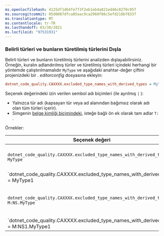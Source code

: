 ```yaml
---
ms.openlocfilehash: 4125df1d64fe7f3f2eb1eb4a821ed46c8270c95f
ms.sourcegitcommit: 05d0087dfca85aac9ca2960f86c5efd218bf833f
ms.translationtype: MT
ms.contentlocale: tr-TR
ms.lasthandoff: 03/30/2021
ms.locfileid: "97531931"
---
```

### <a name="exclude-specific-types-and-their-derived-types"></a>Belirli türleri ve bunların türetilmiş türlerini Dışla

Belirli türleri ve bunların türetilmiş türlerini analizden dışlayabilirsiniz. Örneğin, kuralın adlandırılmış türler ve türetilmiş türleri içindeki herhangi bir yöntemde çalıştırılmamalıdır `MyType` ve aşağıdaki anahtar-değer çiftini projenizdeki bir *. editorconfig* dosyasına ekleyin:

```ini
dotnet_code_quality.CAXXXX.excluded_type_names_with_derived_types = MyType
```

Seçenek değerindeki izin verilen sembol adı biçimleri (ile ayrılmış `|` ):

- Yalnızca tür adı (kapsayan tür veya ad alanından bağımsız olarak adı olan tüm türleri içerir).
- Simgenin [belge kimliği biçimindeki](../../docs/csharp/programming-guide/xmldoc/processing-the-xml-file.md#id-strings), isteğe bağlı ön ek olarak tam adlar `T:` .

Örnekler:

| Seçenek değeri | Özet |
| --- | --- |
|`dotnet_code_quality.CAXXXX.excluded_type_names_with_derived_types = MyType` | Tüm `MyType` türetilmiş türlerini ve tüm türetilmiş türlerini eşleştirir. |
|`dotnet_code_quality.CAXXXX.excluded_type_names_with_derived_types = MyType1|MyType2` | `MyType1`Ya da `MyType2` ve tüm türetilmiş türleri adlı tüm türleri eşleştirir. |
|`dotnet_code_quality.CAXXXX.excluded_type_names_with_derived_types = M:NS.MyType` | `MyType`Verilen tam adı ve tüm türetilmiş türlerini içeren belirli bir türle eşleşir. |
|`dotnet_code_quality.CAXXXX.excluded_type_names_with_derived_types = M:NS1.MyType1|M:NS2.MyType2` | Belirli türleri `MyType1` ve `MyType2` ilgili tam nitelikli adları ve tüm türetilmiş türlerini eşleştirir. |
